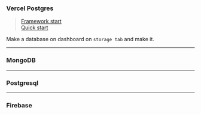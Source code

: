 ### Vercel Postgres
> [Framework start](https://vercel.com/docs/frameworks) <br /> 
> [Quick start](https://vercel.com/docs/storage/vercel-postgres/quickstart)

Make a database on dashboard on `storage tab` and make it.

***
### MongoDB


***
### Postgresql


***
### Firebase
